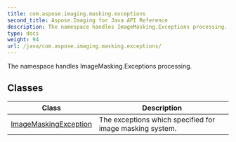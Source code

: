 ```yaml
---
title: com.aspose.imaging.masking.exceptions
second_title: Aspose.Imaging for Java API Reference
description: The namespace handles ImageMasking.Exceptions processing.
type: docs
weight: 94
url: /java/com.aspose.imaging.masking.exceptions/
---
```


The namespace handles ImageMasking.Exceptions processing.


## Classes

| Class | Description |
| --- | --- |
| [ImageMaskingException](../com.aspose.imaging.masking.exceptions/imagemaskingexception) | The exceptions which specified for image masking system. |

